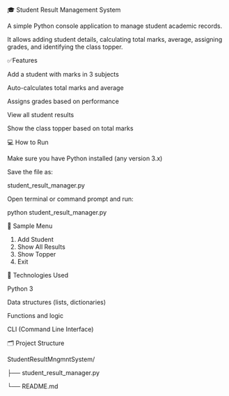 🎓 Student Result Management System


A simple Python console application to manage student academic records.

It allows adding student details, calculating total marks, average, assigning grades, and identifying the class topper.



✅Features


Add a student with marks in 3 subjects

Auto-calculates total marks and average

Assigns grades based on performance

View all student results

Show the class topper based on total marks



💻 How to Run


Make sure you have Python installed (any version 3.x)

Save the file as:

student_result_manager.py


Open terminal or command prompt and run:

python student_result_manager.py



📌 Sample Menu


1. Add Student
2. Show All Results
3. Show Topper
4. Exit


🧠 Technologies Used


Python 3

Data structures (lists, dictionaries)

Functions and logic

CLI (Command Line Interface)   



🗂️ Project Structure


StudentResultMngmntSystem/

├── student_result_manager.py

└── README.md


